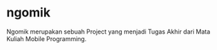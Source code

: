 # ngomik
Ngomik merupakan sebuah Project yang menjadi Tugas Akhir dari Mata Kuliah Mobile Programming.
